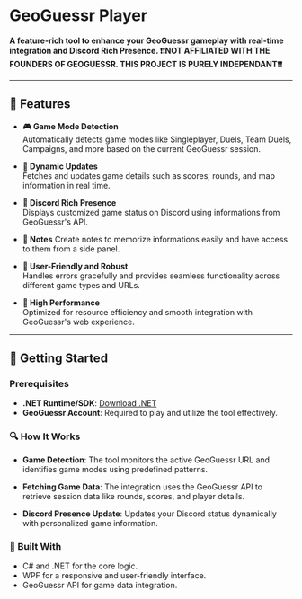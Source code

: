 # GeoGuessr Player

**A feature-rich tool to enhance your GeoGuessr gameplay with real-time integration and Discord Rich Presence. ❗❗NOT AFFILIATED WITH THE FOUNDERS OF GEOGUESSR. THIS PROJECT IS PURELY INDEPENDANT❗❗**

---

## 🌟 Features
- **🎮 Game Mode Detection**  
  Automatically detects game modes like Singleplayer, Duels, Team Duels, Campaigns, and more based on the current GeoGuessr session.

- **🔄 Dynamic Updates**  
  Fetches and updates game details such as scores, rounds, and map information in real time.

- **🤝 Discord Rich Presence**  
  Displays customized game status on Discord using informations from GeoGuessr's API.

- **📝 Notes**
  Create notes to memorize informations easily and have access to them from a side panel.

- **🔧 User-Friendly and Robust**  
  Handles errors gracefully and provides seamless functionality across different game types and URLs.

- **🚀 High Performance**  
  Optimized for resource efficiency and smooth integration with GeoGuessr's web experience.

---

## 🚀 Getting Started

### Prerequisites
- **.NET Runtime/SDK**: [Download .NET](https://dotnet.microsoft.com/)
- **GeoGuessr Account**: Required to play and utilize the tool effectively.

### 🔍 How It Works
- **Game Detection**:
The tool monitors the active GeoGuessr URL and identifies game modes using predefined patterns.

- **Fetching Game Data**:
The integration uses the GeoGuessr API to retrieve session data like rounds, scores, and player details.

- **Discord Presence Update**:
Updates your Discord status dynamically with personalized game information.

### 🤖 Built With
- C# and .NET for the core logic.
- WPF for a responsive and user-friendly interface.
- GeoGuessr API for game data integration.
